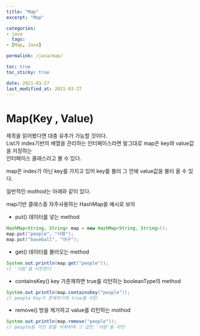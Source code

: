 ```yaml
---
title: "Map"
excerpt: "Map"

categories:
- java
  tags:
- [Map, Java]

permalink: /java/map/

toc: true
toc_sticky: true

date: 2021-03-27
last_modified_at: 2021-03-27
---
```

# Map(Key , Value)

제목을 읽어봤다면 대충 유추가 가능할 것이다.  
List가 index기반의 배열을 관리하는 인터페이스라면 말그대로 map은 key와 value값을 저장하는  
인터페이스 클래스라고 볼 수 있다.

map은 index가 아닌 key를 가지고 있어 key를 불러 그 안에 value값을 불러 올 수 있다.

일반적인 mothod는 아래와 같이 있다.

map기반 클래스중 자주사용하는 HashMap을 예시로 보자

- put() 데이터를 넣는 method

```java
HashMap<String, String> map = new HashMap<String, String>();
map.put("people", "사람");
map.put("baseball", "야구");
```

- get() 데이터를 불러오는 method

```java
System.out.println(map.get("people"));
// '사람'을 리턴한다
```

- containsKey() key 가존재하면 true를 리턴하는 booleanType의 method

```java
System.out.println(map.containsKey("people"));
// people Key가 존재하기에 true를 리턴
```

- remove() 방을 제거하고 value를 리턴하는 mothod

```java
System.out.println(map.remove("people"));
// people을 가진 방을 삭제하며 그 값인 '사람'을 리턴
```
